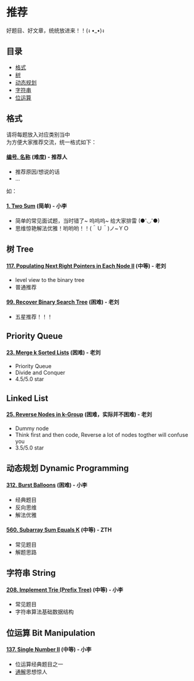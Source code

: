 # 推荐
好题目、好文章，统统放进来！！(ง •_•)ง
## 目录
* [格式](#格式)
* [树](#树-tree)
* [动态规划](#动态规划-dynamic-programming)
* [字符串](#字符串-string)
* [位运算](#位运算-bit-manipulation)

## 格式
请将每题放入对应类别当中  
为方便大家推荐交流，统一格式如下：

#### [编号. 名称](#) (难度) - 推荐人
* 推荐原因/想说的话
* ...

如：
#### [1. Two Sum](https://leetcode.com/problems/two-sum/) (简单) - 小李 
* 简单的常见面试题，当时错了\~ 呜呜呜\~ 给大家排雷 (●'◡'●)
* 思维惊艳解法优雅！哟哟哟！！(＾Ｕ＾)ノ~ＹＯ


<!-- 树 -->
## 树 Tree
#### [117. Populating Next Right Pointers in Each Node II](https://leetcode.com/problems/populating-next-right-pointers-in-each-node-ii/) (中等) - 老刘 
* level view to the binary tree
* 普通推荐

#### [99. Recover Binary Search Tree](https://leetcode.com/problems/recover-binary-search-tree/) (困难) - 老刘 
* 五星推荐！！！

## Priority Queue
#### [23. Merge k Sorted Lists](https://leetcode.com/problems/merge-k-sorted-lists/) (困难) - 老刘
* Priority Queue
* Divide and Conquer
* 4.5/5.0 star 

## Linked List
#### [25. Reverse Nodes in k-Group](https://leetcode.com/problems/reverse-nodes-in-k-group/) (困难，实际并不困难) - 老刘
* Dummy node
* Think first and then code, Reverse a lot of nodes togther will confuse you
* 3.5/5.0 star 


<!-- 动态规划 -->
## 动态规划 Dynamic Programming 
#### [312. Burst Balloons](https://leetcode.com/problems/burst-balloons/) (困难) - 小李 
* 经典题目
* 反向思维
* 解法优雅

#### [560. Subarray Sum Equals K](https://leetcode.com/problems/subarray-sum-equals-k/) (中等) - ZTH

* 常见题目
* 解题思路

<!-- 字符串 -->
## 字符串 String
#### [208. Implement Trie (Prefix Tree)](https://leetcode.com/problems/implement-trie-prefix-tree/) (中等) - 小李 
* 常见题目
* 字符串算法基础数据结构

## 位运算 Bit Manipulation
#### [137. Single Number II](https://leetcode.com/problems/single-number-ii/) (中等) - 小李
* 位运算经典题目之一
* [通解](https://leetcode.com/problems/single-number-ii/discuss/43295/Detailed-explanation-and-generalization-of-the-bitwise-operation-method-for-single-numbers)思想惊人
